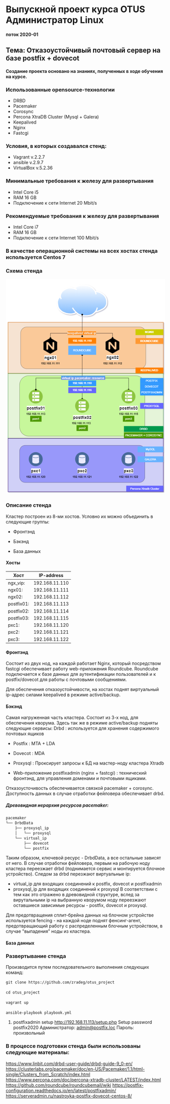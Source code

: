 # Выпускной проект курса OTUS Администратор Linux
#### поток 2020-01

## Тема: Отказоустойчивый почтовый сервер на базе postfix + dovecot
#### Создание проекта основано на знаниях, полученных в ходе обучения на курсе.

### Использованные opensource-технологии
* DRBD
* Pacemaker
* Corosync
* Percona XtraDB Cluster (Mysql + Galera)
* Keepalived
* Nginx
* Fastcgi



### Условия, в которых создавался стенд:
* Vagrant v.2.2.7
* ansible v.2.9.7
* VirtualBox v.5.2.36

### Минимальные требования к железу для развертывания
* Intel Core i5
* RAM 16 GB
* Подключение к сети Internet 20 Mbit/s

### Рекомендуемые требования к железу для развертывания
* Intel Core i7
* RAM 16 GB
* Подключение к сети Internet 100 Mbit/s



### В качестве операционной системы на всех хостах стенда используется Centos 7


### Схема стенда
![schema](otus-project.png)


### Описание стенда

Кластер построен из 8-ми хостов. Условно их можно объединить в следующие группы:

* Фронтэнд

* Бэкэнд

* База данных

#### Хосты

| Хост | IP-address |
|------|------------|
| ngx_vip: | 192.168.11.110 |
| ngx01: | 192.168.11.111 |
| ngx02: | 192.168.11.112 |
| postfix01: | 192.168.11.113 |
| postfix02: | 192.168.11.114 |
| postfix03: | 192.168.11.115 |
| pxc1: | 192.168.11.120 |
| pxc2: | 192.168.11.121 |
| pxc3: | 192.168.11.122 |



#### Фронтэнд

Состоит из двух нод, на каждой работает Nginx, который посредством fastcgi обеспечивает работу web-приложения Roundcube.
Roundcube подключается к базе данных для аутентификации пользователей и к postfix/dovecot для работы с почтовыми сообщениями.

Для обеспечения отказоустойчивости, на хостах поднят виртуальный ip-адрес силами keepalived в режиме active/backup.


#### Бэкэнд

Самая нагруженная часть кластера. Состоит из 3-х нод, для обеспечения кворума.
Здесь так же в режиме active/backup подняты следующие сервисы:
Drbd
: используется для хранения содержимого почтовых ящиков

* Postfix
: MTA + LDA

* Dovecot
: MDA

* Proxysql
: Проксирует запросы к БД на мастер-ноду кластера Xtradb

* Web-приложение postfixadmin (nginx + fastcgi)
: технический фронтэнд, для управления доменами и почтовыми ящиками.


Отказоусточивость обеспечивается связкой pacemaker + corosync.
Доступность данных в случае отработки фейловера обеспечивает drbd.

##### Древовидная иерархия ресурсов pacemaker:

```
pacemaker
└── DrbdData
    ├── proxysql_ip
    │   └── proxysql
    └── virtual_ip
        ├── dovecot
        └── postfix
```

Таким образом, ключевой ресурс - DrbdData, а все остальные зависят от него.
В случае отработки фейловера, первым на рабочую ноду кластера переезжает drbd (поднимается сервис и монтируется блочное устройство).
Следом за drbd перезжают виртуальные ip:
- virtual_ip для входящих соединений к postfix, dovecot и postfixadmin
- proxysql_ip для входящих соединений к proxysql
В соответствии с тем как это отражено в древовидной структуре, вслед за вирутальными ip на выбранную кворумом ноду переезжают оставшиеся зависимые ресурсы - postfix, dovecot и proxysql.

Для предотвращения сплит-брейна данных на блочном устройстве используется fencing - на каждой ноде поднят фенсинг-агент, предотвращающий работу с распределенным блочным устройством, в случае "выпадения" ноды из кластера.



#### База данных






### Развертывание стенда
Производится путем последовательного выполнения следующих команд:

```
git clone https://github.com/zradeg/otus_project

cd otus_project

vagrant up

ansible-playbook playbook.yml
```











1. postfixadmin setup
http://192.168.11.113/setup.php
Setup password postfix2020
Администратор: admin@postfix.loc
Пароль: произвольный





### В процессе подготовки стенда были использованы следующие материалы:
https://www.linbit.com/drbd-user-guide/drbd-guide-9_0-en/
https://clusterlabs.org/pacemaker/doc/en-US/Pacemaker/1.1/html-single/Clusters_from_Scratch/index.html
https://www.percona.com/doc/percona-xtradb-cluster/LATEST/index.html
https://github.com/roundcube/roundcubemail/wiki
https://postfix-configuration.readthedocs.io/en/latest/postfixadmin/
https://serveradmin.ru/nastroyka-postfix-dovecot-centos-8/
